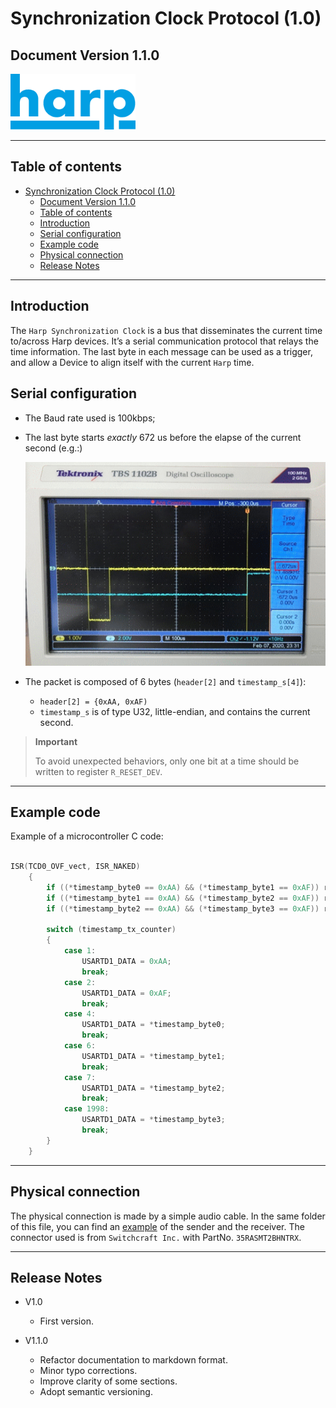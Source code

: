 # Synchronization Clock Protocol (1.0)
## Document Version 1.1.0

<img src="./Logo/HarpLogoSmall.svg" width="200">

---

## Table of contents

- [Synchronization Clock Protocol (1.0)](#synchronization-clock-protocol-10)
  - [Document Version 1.1.0](#document-version-110)
  - [Table of contents](#table-of-contents)
  - [Introduction](#introduction)
  - [Serial configuration](#serial-configuration)
  - [Example code](#example-code)
  - [Physical connection](#physical-connection)
  - [Release Notes](#release-notes)


---


## Introduction
The `Harp Synchronization Clock` is a bus that disseminates the current time to/across Harp devices.
It’s a serial communication protocol that relays the time information. The last byte in each message can be used as a trigger, and allow a Device to align itself with the current `Harp` time.

## Serial configuration

* The Baud rate used is 100kbps;
* The last byte starts *exactly* 672 us before the elapse of the current second (e.g.:)

    !["SynchClockOscilloscope](./Assets/SynchClockOscilloscope.png)

* The packet is composed of 6 bytes (`header[2]` and `timestamp_s[4]`):
  - `header[2] = {0xAA, 0xAF)`
  - `timestamp_s` is of type U32, little-endian, and contains the current second.

> **Important**
>
> To avoid unexpected behaviors, only one bit at a time should be written to register `R_RESET_DEV`.
>

---


## Example code

Example of a microcontroller C code:

```C

ISR(TCD0_OVF_vect, ISR_NAKED)
    {
        if ((*timestamp_byte0 == 0xAA) && (*timestamp_byte1 == 0xAF)) reti();
        if ((*timestamp_byte1 == 0xAA) && (*timestamp_byte2 == 0xAF)) reti();
        if ((*timestamp_byte2 == 0xAA) && (*timestamp_byte3 == 0xAF)) reti();

        switch (timestamp_tx_counter)
        {
            case 1:
                USARTD1_DATA = 0xAA;
                break;
            case 2:
                USARTD1_DATA = 0xAF;
                break;
            case 4:
                USARTD1_DATA = *timestamp_byte0;
                break;
            case 6:
                USARTD1_DATA = *timestamp_byte1;
                break;
            case 7:
                USARTD1_DATA = *timestamp_byte2;
                break;
            case 1998:
                USARTD1_DATA = *timestamp_byte3;
                break;
        }
    }
```

---


## Physical connection

The physical connection is made by a simple audio cable. In the same folder of this file, you can find an [example](./synchronization%20clock%20-%20physical%20connectionsch.pdf) of the sender and the receiver.
The connector used is from `Switchcraft Inc.` with PartNo. `35RASMT2BHNTRX`.

---

## Release Notes

- V1.0
    * First version.

- V1.1.0
  * Refactor documentation to markdown format.
  * Minor typo corrections.
  * Improve clarity of some sections.
  * Adopt semantic versioning.